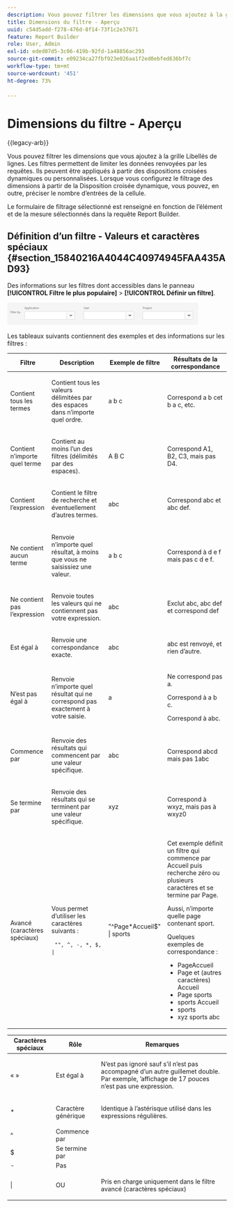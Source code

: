 ```yaml
---
description: Vous pouvez filtrer les dimensions que vous ajoutez à la grille Libellés de lignes. Les filtres permettent de limiter les données renvoyées par les requêtes. Ils peuvent être appliqués à partir des dispositions croisées dynamiques ou personnalisées. Lorsque vous configurez le filtrage des dimensions à partir de la Disposition croisée dynamique, vous pouvez, en outre, préciser le nombre d’entrées de la cellule.
title: Dimensions du filtre - Aperçu
uuid: c54d5add-f278-476d-8f14-73f1c2e37671
feature: Report Builder
role: User, Admin
exl-id: eded07d5-3c06-419b-92fd-1a48856ac293
source-git-commit: e09234ca27fbf923e026aa1f2ed0ebfed636bf7c
workflow-type: tm+mt
source-wordcount: '451'
ht-degree: 73%

---
```


# Dimensions du filtre - Aperçu

{{legacy-arb}}

Vous pouvez filtrer les dimensions que vous ajoutez à la grille Libellés de lignes. Les filtres permettent de limiter les données renvoyées par les requêtes. Ils peuvent être appliqués à partir des dispositions croisées dynamiques ou personnalisées. Lorsque vous configurez le filtrage des dimensions à partir de la Disposition croisée dynamique, vous pouvez, en outre, préciser le nombre d’entrées de la cellule.

Le formulaire de filtrage sélectionné est renseigné en fonction de l’élément et de la mesure sélectionnés dans la requête Report Builder.

## Définition d’un filtre - Valeurs et caractères spéciaux {#section_15840216A4044C40974945FAA435AD93}

Des informations sur les filtres dont accessibles dans le panneau **[!UICONTROL Filtre le plus populaire]** > **[!UICONTROL Définir un filtre]**.

![Capture d’écran montrant la boîte de dialogue Définir un filtre avec des options pour filtrer par application, utilisateur et projet.](/help/admin/tools/assets/filter.png)

Les tableaux suivants contiennent des exemples et des informations sur les filtres :

<table id="table_8AC3A26FF02143DBA949B30F2A46CF11"> 
 <thead> 
  <tr> 
   <th colname="col1" class="entry"> Filtre </th> 
   <th colname="col02" class="entry"> Description </th> 
   <th colname="col2" class="entry"> Exemple de filtre </th> 
   <th colname="col3" class="entry"> Résultats de la correspondance </th> 
  </tr> 
 </thead>
 <tbody> 
  <tr> 
   <td colname="col1"> <p>Contient tous les termes </p> </td> 
   <td colname="col02"> <p>Contient tous les valeurs délimitées par des espaces dans n’importe quel ordre. </p> </td> 
   <td colname="col2"> <p>a b c </p> </td> 
   <td colname="col3"> <p>Correspond <span class="term"> a b c</span>et <span class="term"> b a c</span>, etc. </p> </td> 
  </tr> 
  <tr> 
   <td colname="col1"> <p>Contient n’importe quel terme </p> </td> 
   <td colname="col02"> <p>Contient au moins l’un des filtres (délimités par des espaces). </p> </td> 
   <td colname="col2"> <p>A B C </p> </td> 
   <td colname="col3"> <p>Correspond <span class="term"> A1</span>, <span class="term"> B2</span>, <span class="term"> C3</span>, mais pas <span class="term"> D4</span>. </p> </td> 
  </tr> 
  <tr> 
   <td colname="col1"> <p>Contient l’expression </p> </td> 
   <td colname="col02"> <p>Contient le filtre de recherche et éventuellement d’autres termes. </p> </td> 
   <td colname="col2"> <p>abc </p> </td> 
   <td colname="col3"> <p>Correspond <span class="term"> abc</span> et <span class="term"> abc def</span>. </p> </td> 
  </tr> 
  <tr> 
   <td colname="col1"> <p>Ne contient aucun terme </p> </td> 
   <td colname="col02"> <p>Renvoie n’importe quel résultat, à moins que vous ne saisissiez une valeur. </p> </td> 
   <td colname="col2"> <p>a b c </p> </td> 
   <td colname="col3"> <p>Correspond à <span class="term"> d e f</span> mais pas <span class="term"> c d e f</span>. </p> </td> 
  </tr> 
  <tr> 
   <td colname="col1"> <p>Ne contient pas l’expression </p> </td> 
   <td colname="col02"> <p>Renvoie toutes les valeurs qui ne contiennent pas votre expression. </p> </td> 
   <td colname="col2"> <p>abc </p> </td> 
   <td colname="col3"> <p>Exclut <span class="term"> abc</span>, <span class="term"> abc def</span> et correspond <span class="term"> def</span> </p> </td> 
  </tr> 
  <tr> 
   <td colname="col1"> <p>Est égal à </p> </td> 
   <td colname="col02"> <p>Renvoie une correspondance exacte. </p> </td> 
   <td colname="col2"> <p>abc </p> </td> 
   <td colname="col3"> <p> <span class="term"> abc</span> est renvoyé, et rien d’autre. </p> </td> 
  </tr> 
  <tr> 
   <td colname="col1"> <p>N’est pas égal à </p> </td> 
   <td colname="col02"> <p>Renvoie n’importe quel résultat qui ne correspond pas exactement à votre saisie. </p> </td> 
   <td colname="col2"> <p>a </p> </td> 
   <td colname="col3"> <p>Ne correspond pas <span class="term"> a</span>. </p> <p>Correspond à <span class="term"> a b c</span>. </p> <p>Correspond à <span class="term"> abc</span>. </p> </td> 
  </tr> 
  <tr> 
   <td colname="col1"> <p>Commence par </p> </td> 
   <td colname="col02"> <p>Renvoie des résultats qui commencent par une valeur spécifique. </p> </td> 
   <td colname="col2"> <p>abc </p> </td> 
   <td colname="col3"> <p>Correspond <span class="term"> abcd</span> mais pas <span class="term"> 1abc</span> </p> </td> 
  </tr> 
  <tr> 
   <td colname="col1"> <p>Se termine par </p> </td> 
   <td colname="col02"> <p>Renvoie des résultats qui se terminent par une valeur spécifique. </p> </td> 
   <td colname="col2"> <p>xyz </p> </td> 
   <td colname="col3"> <p>Correspond à <span class="term">wxyz</span>, mais pas à <span class="term"> wxyz0</span> </p> </td> 
  </tr> 
  <tr> 
   <td colname="col1"> <p>Avancé (caractères spéciaux) </p> </td> 
   <td colname="col02"> <p>Vous permet d’utiliser les caractères suivants : </p> <p> <code> "", ^, -, *, $, | </code> </p> </td> 
   <td colname="col2"> <p>"^Page*Accueil$" | sports </p> </td> 
   <td colname="col3"> <p> Cet exemple définit un filtre qui commence par <span class="term"> Accueil</span> puis recherche zéro ou plusieurs caractères et se termine par <span class="term"> Page</span>. </p> <p>Aussi, n’importe quelle page contenant <span class="term"> sport</span>. </p> <p>Quelques exemples de correspondance : </p> 
    <ul id="ul_72D76C5AFEAF405E8A0E4E3C604D10AE"> 
     <li id="li_4D490059B667450DA8A0103167C7B391">PageAccueil </li> 
     <li id="li_1351619156274092AEB2771D882AD357">Page et (autres caractères) Accueil </li> 
     <li id="li_940EAA99A8CF49308E8471065EB317B1">Page sports </li> 
     <li id="li_50A895F14A454BE9BF06EE0F07F99B3B">sports Accueil </li> 
     <li id="li_F3CE0D07941D4C2485D2DE0B73E00677">sports </li> 
     <li id="li_E84C15C061824A5D922D9900392F2996">xyz sports abc </li> 
    </ul> </td> 
  </tr> 
 </tbody> 
</table>

<table id="table_8BBB06C8860745DEA41B39673699DC0F"> 
 <thead> 
  <tr> 
   <th colname="col1" class="entry"> Caractères spéciaux </th> 
   <th colname="col2" class="entry"> Rôle </th> 
   <th colname="col3" class="entry"> Remarques </th> 
  </tr> 
 </thead>
 <tbody> 
  <tr> 
   <td colname="col1"> « » </td> 
   <td colname="col2"> Est égal à </td> 
   <td colname="col3"> <p>N’est pas ignoré sauf s’il n’est pas accompagné d’un autre guillemet double. Par exemple, <span class="term">’affichage de 17 pouces</span> n’est pas une expression. </p> </td> 
  </tr> 
  <tr> 
   <td colname="col1"> * </td> 
   <td colname="col2"> Caractère générique </td> 
   <td colname="col3"> <p>Identique à l’astérisque utilisé dans les expressions régulières. </p> </td> 
  </tr> 
  <tr> 
   <td colname="col1"> ^ </td> 
   <td colname="col2"> Commence par </td> 
   <td colname="col3"> </td> 
  </tr> 
  <tr> 
   <td colname="col1"> $ </td> 
   <td colname="col2"> Se termine par </td> 
   <td colname="col3"> </td> 
  </tr> 
  <tr> 
   <td colname="col1"> - </td> 
   <td colname="col2"> Pas </td> 
   <td colname="col3"> </td> 
  </tr> 
  <tr> 
   <td colname="col1"> | </td> 
   <td colname="col2"> OU </td> 
   <td colname="col3"> <p>Pris en charge uniquement dans le filtre <span class="term"> avancé (caractères spéciaux)</span> </p> </td> 
  </tr> 
 </tbody> 
</table>

